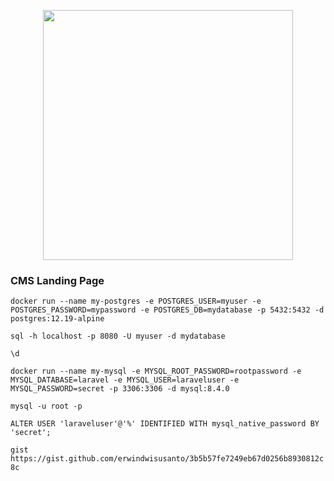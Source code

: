 <p align="center"><a href="https://laravel.com" target="_blank"><img src="https://raw.githubusercontent.com/laravel/art/master/logo-lockup/5%20SVG/2%20CMYK/1%20Full%20Color/laravel-logolockup-cmyk-red.svg" width="400"></a></p>

### CMS Landing Page


``` docker run --name my-postgres -e POSTGRES_USER=myuser -e POSTGRES_PASSWORD=mypassword -e POSTGRES_DB=mydatabase -p 5432:5432 -d postgres:12.19-alpine ```

```sql -h localhost -p 8080 -U myuser -d mydatabase```

```\d```


``` docker run --name my-mysql -e MYSQL_ROOT_PASSWORD=rootpassword -e MYSQL_DATABASE=laravel -e MYSQL_USER=laraveluser -e MYSQL_PASSWORD=secret -p 3306:3306 -d mysql:8.4.0 ```


``` mysql -u root -p ```

``` ALTER USER 'laraveluser'@'%' IDENTIFIED WITH mysql_native_password BY 'secret'; ```


``` gist https://gist.github.com/erwindwisusanto/3b5b57fe7249eb67d0256b8930812c8c ```
